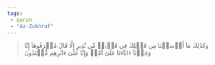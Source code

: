```yaml
---
tags: 
 - quran 
 - "Az-Zukhruf"
---
```


> وَكَذَٰلِكَ مَآ أَرۡسَلۡنَا مِن قَبۡلِكَ فِي قَرۡيَةٖ مِّن نَّذِيرٍ إِلَّا قَالَ مُتۡرَفُوهَآ إِنَّا وَجَدۡنَآ ءَابَآءَنَا عَلَىٰٓ أُمَّةٖ وَإِنَّا عَلَىٰٓ ءَاثَٰرِهِم مُّقۡتَدُونَ
